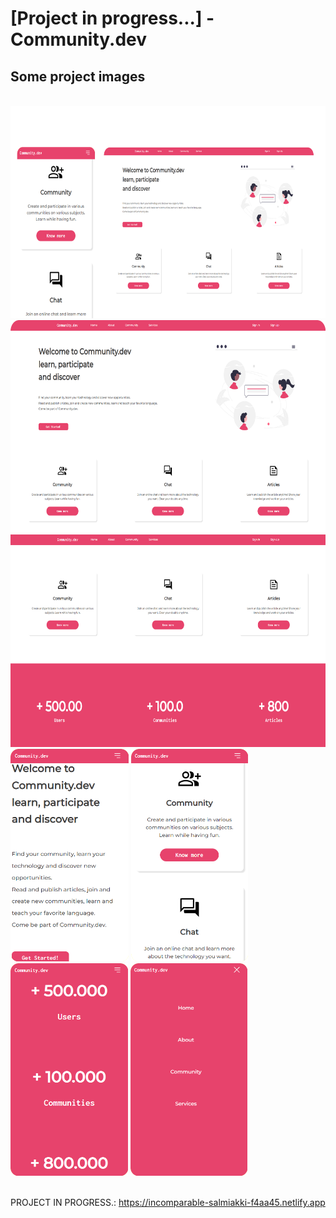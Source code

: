 <h1> [Project in progress...] - Community.dev </h1>

<h2> Some project images </h2>

<br>

<img src='./assets/imagesREADME/all-homepage-radius.png' style='height: 340px'>

<br>

<img src='./assets/imagesREADME/home-radius.png' style='height: 340px'>
<img src='./assets/imagesREADME/cards-numbers.png' style='height: 340px'>

<br>

<div>
    <img src='./assets/imagesREADME/home-responsive-radius.png' style='height: 340px'>
    <img src='./assets/imagesREADME/cards-rasponsive-radius.png' style='height: 340px'>
    <img src='./assets/imagesREADME/number-responsive-radius.png' style='height: 340px'>
    <img src='./assets/imagesREADME/expanded-radius.png' style='height: 340px'>
</div>

<br>

PROJECT IN PROGRESS.: <a> https://incomparable-salmiakki-f4aa45.netlify.app </a>